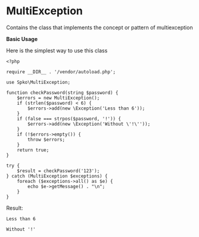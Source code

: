 # MultiException

Сontains the class that implements the concept or pattern of multiexception

**Basic Usage**

Here is the simplest way to use this class

    <?php
    
    require __DIR__ . '/vendor/autoload.php';
    
    use Spko\MultiException;
    
    function checkPassword(string $password) {
        $errors = new MultiException();
        if (strlen($password) < 6) {
            $errors->add(new \Exception('Less than 6'));
        }
        if (false === strpos($password, '!')) {
            $errors->add(new \Exception('Without \'!\''));
        }
        if (!$errors->empty()) {
            throw $errors;
        }
        return true;
    }
    
    try {
        $result = checkPassword('123');
    } catch (MultiException $exceptions) {
        foreach ($exceptions->all() as $e) {
            echo $e->getMessage() . "\n";
        }
    }

Result:

    Less than 6
    
    Without '!'


